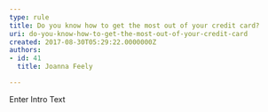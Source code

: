 ```yaml
---
type: rule
title: Do you know how to get the most out of your credit card?
uri: do-you-know-how-to-get-the-most-out-of-your-credit-card
created: 2017-08-30T05:29:22.0000000Z
authors:
- id: 41
  title: Joanna Feely

---
```




<span class='intro'> Enter Intro Text </span>




